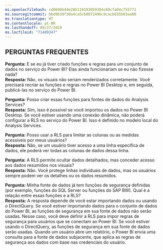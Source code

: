 ```yaml
---
ms.openlocfilehash: cd0696b44e285119193059304c89cfa04c755771
ms.sourcegitcommit: bbd9b38f30a4ca5cb8072496c9cacb635b03aa88
ms.translationtype: HT
ms.contentlocale: pt-BR
ms.lasthandoff: 09/27/2019
ms.locfileid: "71409347"
---
```

## <a name="faq"></a>PERGUNTAS FREQUENTES
**Pergunta:** E se eu já tiver criado funções e regras para um conjunto de dados no serviço do Power BI? Elas ainda funcionariam se eu não fizesse nada?  
**Resposta:** Não, os visuais não seriam renderizados corretamente. Você precisará recriar as funções e regras no Power BI Desktop e, em seguida, publicá-las no serviço do Power BI.

**Pergunta:** Posso criar essas funções para fontes de dados do Analysis Services?  
**Resposta:** Sim, isso é possível se você importou os dados no Power BI Desktop. Se você estiver usando uma conexão dinâmica, não poderá configurar a RLS no serviço do Power BI. Isso é definido no modelo local do Analysis Services.

**Pergunta:** Posso usar a RLS para limitar as colunas ou as medidas acessíveis por meus usuários?  
**Resposta:** Não, se um usuário tiver acesso a uma linha específica de dados, ele poderá ver todas as colunas de dados dessa linha.

**Pergunta:** A RLS permite ocultar dados detalhados, mas conceder acesso aos dados resumidos nos visuais?  
**Resposta:** Não. Você protege linhas individuais de dados, mas os usuários sempre podem ver os detalhes ou os dados resumidos.

**Pergunta:** Minha fonte de dados já tem funções de segurança definidas (por exemplo, funções do SQL Server ou funções do SAP BW). Qual é a relação entre essas funções e a RLS?  
**Resposta:** A resposta depende de você estar importando dados ou usando o DirectQuery. Se você estiver importando dados para o conjunto de dados do Power BI, as funções de segurança em sua fonte de dados não serão usadas. Nesse caso, você deve definir a RLS para impor regras de segurança para usuários que se conectam ao Power BI. Se você estiver usando o DirectQuery, as funções de segurança em sua fonte de dados serão usadas. Quando um usuário abre um relatório, o Power BI envia uma consulta para a fonte de dados subjacente, que aplica as regras de segurança aos dados com base nas credenciais do usuário.
